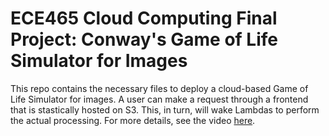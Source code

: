 # ECE465 Cloud Computing Final Project: Conway's Game of Life Simulator for Images

This repo contains the necessary files to deploy a cloud-based Game of Life Simulator for images. A user can make a request through a frontend that is stastically hosted on S3. This, in turn, will wake Lambdas to perform the actual processing. For more details, see the video [here](https://www.youtube.com/watch?v=wxPE4KXcsRQ).
